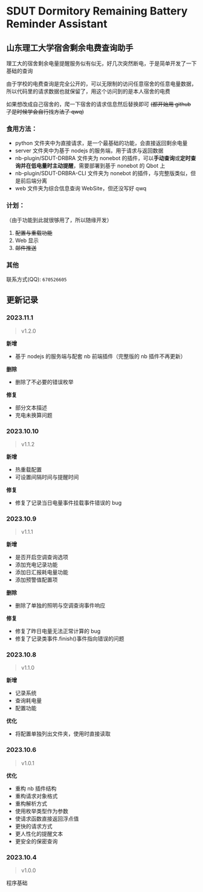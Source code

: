 <!-- @format -->

# SDUT Dormitory Remaining Battery Reminder Assistant

## 山东理工大学宿舍剩余电费查询助手

理工大的宿舍剩余电量提醒服务似有似无，好几次突然断电，于是简单开发了一下基础的查询

由于学校的电费查询是完全公开的，可以无限制的访问任意宿舍的任意电量数据，所以代码里的请求数据也就保留了，用这个访问到的是本人宿舍的电费

如果想改成自己宿舍的，爬一下宿舍的请求信息然后替换即可 ~~(都开始用 github 了是时候学会自行找方法了 qwq)~~

### 食用方法：

- python 文件夹中为直接请求，是一个最基础的功能，会直接返回剩余电量
- server 文件夹中为基于 nodejs 的服务端，用于请求与返回数据
- nb-plugin/SDUT-DRBRA 文件夹为 nonebot 的插件，可以**手动查询**或**定时查询并在低电量时主动提醒**，需要部署到基于 nonebot 的 Qbot 上
- nb-plugin/SDUT-DRBRA-CLI 文件夹为 nonebot 的插件，与完整版类似，但是前后端分离
- web 文件夹为综合信息查询 WebSite，但还没写好 qwq

### 计划：

（由于功能到此就很够用了，所以随缘开发）

1. ~~配置与重载功能~~
1. Web 显示
1. ~~邮件推送~~

### 其他

联系方式(QQ): `670526605`

## 更新记录

### 2023.11.1

> v1.2.0

**新增**

- 基于 nodejs 的服务端与配套 nb 前端插件（完整版的 nb 插件不再更新）

**删除**

- 删除了不必要的错误枚举

**修复**

- 部分文本描述
- 充电未换算问题

### 2023.10.10

> v1.1.2

**新增**

- 热重载配置
- 可设置间隔时间与提醒时间

**修复**

- 修复了记录当日电量事件挂载事件错误的 bug

### 2023.10.9

> v1.1.1

**新增**

- 是否开启空调查询选项
- 添加充电记录功能
- 添加日汇报耗电量功能
- 添加预警值配置项

**删除**

- 删除了单独的照明与空调查询事件响应

**修复**

- 修复了昨日电量无法正常计算的 bug
- 修复了记录类事件.finish()事件指向错误的问题

### 2023.10.8

> v1.1.0

**新增**

- 记录系统
- 查询耗电量
- 配置功能

**优化**

- 将配置单独列出文件夹，使用时直接读取

### 2023.10.6

> v1.0.1

**优化**

- 重构 nb 插件结构
- 重构请求对象格式
- 重构解析方式
- 使用枚举类型作为参数
- 使请求函数直接返回浮点值
- 更快的请求方式
- 更人性化的提醒文本
- 更安全的保密查询

### 2023.10.4

> v1.0.0

程序基础
